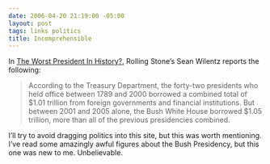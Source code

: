 ```yaml
---
date: 2006-04-20 21:19:00 -05:00
layout: post
tags: links politics
title: Incomprehensible
---
```


In [The Worst President In History?](http://www.rollingstone.com/news/profile/story/9961300/the_worst_president_in_history?rnd=1145577215127&has-player=unknown), Rolling Stone’s Sean Wilentz reports the following:

> According to the Treasury Department, the forty-two presidents who held office between 1789 and 2000 borrowed a combined total of $1.01 trillion from foreign governments and financial institutions. But between 2001 and 2005 alone, the Bush White House borrowed $1.05 trillion, more than all of the previous presidencies combined.

I’ll try to avoid dragging politics into this site, but this was worth mentioning. I’ve read some amazingly awful figures about the Bush Presidency, but this one was new to me. Unbelievable.